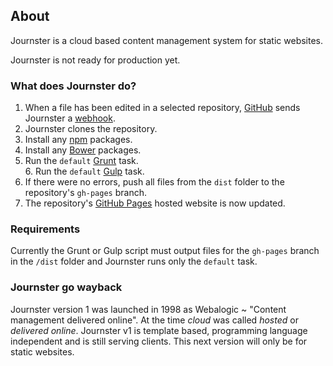 ## About

Journster is a cloud based content management system for static websites.

<span class="bg-warning">
  Journster is not ready for production yet.
</span>

### What does Journster do?

1. When a file has been edited in a selected repository, [GitHub](https://github.com/) sends Journster a [webhook](https://help.github.com/articles/creating-webhooks).
2. Journster clones the repository.
3. Install any [npm](https://www.npmjs.org/) packages.
4. Install any [Bower](http://bower.io/) packages.
5. Run the `default` [Grunt](http://gruntjs.com/) task.<div>6. Run the `default` [Gulp](http://gulpjs.com/) task.
7. If there were no errors, push all files from the `dist` folder to the repository's `gh-pages` branch.
8. The repository's [GitHub Pages](https://pages.github.com/) hosted website is now updated.

### Requirements

Currently the Grunt or Gulp script must output files for the `gh-pages` branch in the `/dist` folder and Journster runs only the `default` task.

### Journster go wayback

Journster version 1 was launched in 1998 as Webalogic ~ "Content management delivered online". At the time _cloud_ was called _hosted_ or _delivered online_. Journster v1 is template based, programming language independent and is still serving clients. This next version will only be for static websites.
</div>